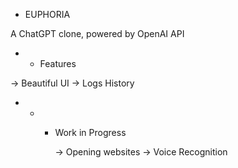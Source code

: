 - EUPHORIA

A ChatGPT clone, powered by OpenAI API

- - Features

-> Beautiful UI
-> Logs History

- - - Work in Progress

      -> Opening websites
      -> Voice Recognition
